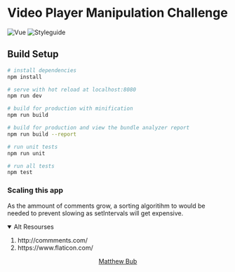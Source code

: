 # Video Player Manipulation Challenge

![Vue](https://img.shields.io/badge/Framework-Vue-blue)
![Styleguide](https://img.shields.io/badge/Styleguide-Airbnb-blue)
<!-- ![Firebase Hosting](https://img.shields.io/badge/Hosting-Firebase_Hosting-blue) -->


## Build Setup

``` bash
# install dependencies
npm install

# serve with hot reload at localhost:8080
npm run dev

# build for production with minification
npm run build

# build for production and view the bundle analyzer report
npm run build --report

# run unit tests
npm run unit

# run all tests
npm test
```

### Scaling this app
As the ammount of comments grow, a sorting algoritihm to would be needed to prevent slowing as setIntervals will get expensive. 

<details open>
  <summary>Alt Resourses</summary>
  <ol>
    <li>
      <a href-"http://commments.com/">
        http://commments.com/
      </a>
    </li>
    <li>
      <a href-"https://www.flaticon.com/">
        https://www.flaticon.com/
      </a>
    </li>
  </ol>
</details>

<p align="center">
  <a href="hi-matbub.github.io" target="_blank">
    Matthew Bub
  </a>
</p>


